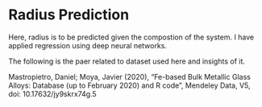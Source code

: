 # Radius Prediction

Here, radius is to be predicted given the compostion of the system.
I have applied regression using deep neural networks.

The following is the paer related to dataset used here and insights of it.

Mastropietro, Daniel; Moya, Javier (2020), “Fe-based Bulk Metallic Glass Alloys: Database (up to February 2020) and R code”, Mendeley Data, V5, doi: 10.17632/jy9skrx74g.5

